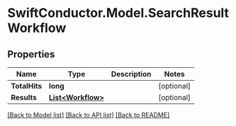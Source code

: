 # SwiftConductor.Model.SearchResultWorkflow

## Properties

Name | Type | Description | Notes
------------ | ------------- | ------------- | -------------
**TotalHits** | **long** |  | [optional] 
**Results** | [**List&lt;Workflow&gt;**](Workflow.md) |  | [optional] 

[[Back to Model list]](../README.md#documentation-for-models) [[Back to API list]](../README.md#documentation-for-api-endpoints) [[Back to README]](../README.md)

